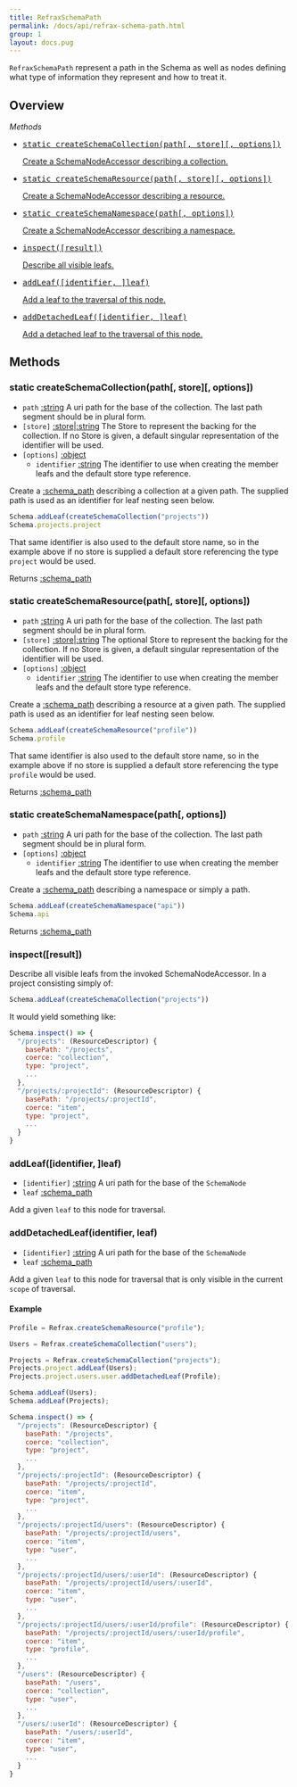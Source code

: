 ```yaml
---
title: RefraxSchemaPath
permalink: /docs/api/refrax-schema-path.html
group: 1
layout: docs.pug
---
```


`RefraxSchemaPath` represent a path in the Schema as well as nodes defining what type of information they represent and how to treat it.

## Overview

*Methods*

<ul class="list-methods">
  <li>
    <a href="#static-createschemacollection">
      <pre>static createSchemaCollection(path[, store][, options])</pre>
      Create a SchemaNodeAccessor describing a collection.
    </a>
  </li>
  <li>
    <a href="#static-createschemaresource">
      <pre>static createSchemaResource(path[, store][, options])</pre>
      Create a SchemaNodeAccessor describing a resource.
    </a>
  </li>
  <li>
    <a href="#static-createschemanamespace">
      <pre>static createSchemaNamespace(path[, options])</pre>
      Create a SchemaNodeAccessor describing a namespace.
    </a>
  </li>
  <li>
    <a href="#inspect">
      <pre>inspect([result])</pre>
      Describe all visible leafs.
    </a>
  </li>
  <li>
    <a href="#addleaf">
      <pre>addLeaf([identifier, ]leaf)</pre>
      Add a leaf to the traversal of this node.
    </a>
  </li>
  <li>
    <a href="#adddetachedleaf">
      <pre>addDetachedLeaf([identifier, ]leaf)</pre>
      Add a detached leaf to the traversal of this node.
    </a>
  </li>
</ul>

## Methods

### static createSchemaCollection(path[, store][, options])

- `path` [:string]() A uri path for the base of the collection. The last path segment should be in plural form.
- `[store]` [:store]()|[:string]() The Store to represent the backing for the collection. If no Store is given, a default singular representation of the identifier will be used.
- `[options]` [:object]()
  - `identifier` [:string]() The identifier to use when creating the member leafs and the default store type reference.

Create a [:schema_path]() describing a collection at a given path. The supplied path is used as an identifier for leaf nesting seen below.

```js
Schema.addLeaf(createSchemaCollection("projects"))
Schema.projects.project
```

That same identifier is also used to the default store name, so in the example above if no store is supplied a default store referencing the type `project` would be used.

Returns [:schema_path]()

### static createSchemaResource(path[, store][, options])

- `path` [:string]() A uri path for the base of the collection. The last path segment should be in plural form.
- `[store]` [:store]()|[:string]() The optional Store to represent the backing for the collection. If no Store is given, a default singular representation of the identifier will be used.
- `[options]` [:object]()
  - `identifier` [:string]() The identifier to use when creating the member leafs and the default store type reference.

Create a [:schema_path]() describing a resource at a given path. The supplied path is used as an identifier for leaf nesting seen below.

```js
Schema.addLeaf(createSchemaResource("profile"))
Schema.profile
```

That same identifier is also used to the default store name, so in the example above if no store is supplied a default store referencing the type `profile` would be used.

Returns [:schema_path]()

### static createSchemaNamespace(path[, options])

- `path` [:string]() A uri path for the base of the collection. The last path segment should be in plural form.
- `[options]` [:object]()
  - `identifier` [:string]() The identifier to use when creating the member leafs and the default store type reference.

Create a [:schema_path]() describing a namespace or simply a path.

```js
Schema.addLeaf(createSchemaNamespace("api"))
Schema.api
```

Returns [:schema_path]()

### inspect([result])

Describe all visible leafs from the invoked SchemaNodeAccessor. In a project consisting simply of:

```js
Schema.addLeaf(createSchemaCollection("projects"))
```

It would yield something like:

```js
Schema.inspect() => {
  "/projects": (ResourceDescriptor) {
    basePath: "/projects",
    coerce: "collection",
    type: "project",
    ...
  },
  "/projects/:projectId": (ResourceDescriptor) {
    basePath: "/projects/:projectId",
    coerce: "item",
    type: "project",
    ...
  }
}
```

### addLeaf([identifier, ]leaf)

- `[identifier]` [:string]() A uri path for the base of the `SchemaNode`
- `leaf` [:schema_path]()

Add a given `leaf` to this node for traversal.

### addDetachedLeaf(identifier, leaf)

- `[identifier]` [:string]() A uri path for the base of the `SchemaNode`
- `leaf` [:schema_path]()

Add a given `leaf` to this node for traversal that is only visible in the current `scope` of traversal.

#### Example

```javascript
Profile = Refrax.createSchemaResource("profile");

Users = Refrax.createSchemaCollection("users");

Projects = Refrax.createSchemaCollection("projects");
Projects.project.addLeaf(Users);
Projects.project.users.user.addDetachedLeaf(Profile);

Schema.addLeaf(Users);
Schema.addLeaf(Projects);

Schema.inspect() => {
  "/projects": (ResourceDescriptor) {
    basePath: "/projects",
    coerce: "collection",
    type: "project",
    ...
  },
  "/projects/:projectId": (ResourceDescriptor) {
    basePath: "/projects/:projectId",
    coerce: "item",
    type: "project",
    ...
  },
  "/projects/:projectId/users": (ResourceDescriptor) {
    basePath: "/projects/:projectId/users",
    coerce: "item",
    type: "user",
    ...
  },
  "/projects/:projectId/users/:userId": (ResourceDescriptor) {
    basePath: "/projects/:projectId/users/:userId",
    coerce: "item",
    type: "user",
    ...
  },
  "/projects/:projectId/users/:userId/profile": (ResourceDescriptor) {
    basePath: "/projects/:projectId/users/:userId/profile",
    coerce: "item",
    type: "profile",
    ...
  },
  "/users": (ResourceDescriptor) {
    basePath: "/users",
    coerce: "collection",
    type: "user",
    ...
  },
  "/users/:userId": (ResourceDescriptor) {
    basePath: "/users/:userId",
    coerce: "item",
    type: "user",
    ...
  }
}
```
